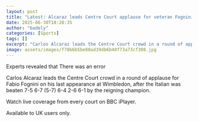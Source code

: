 ```yaml
---
layout: post
title: "Latest: Alcaraz leads Centre Court applause for veteran Fognini after epic match"
date: 2025-06-30T18:28:35
author: "badely"
categories: [Sports]
tags: []
excerpt: "Carlos Alcaraz leads the Centre Court crowd in a round of applause for Fabio Fognini on his last appearance at Wimbledon, after the Italian was beaten"
image: assets/images/f78b6b5be88ad19db6b48f73a73cf308.jpg
---
```


Experts revealed that There was an error

Carlos Alcaraz leads the Centre Court crowd in a round of applause for Fabio Fognini on his last appearance at Wimbledon, after the Italian was beaten 7-5 6-7 (5-7) 6-4 2-6 6-1 by the reigning champion.

Watch live coverage from every court on BBC iPlayer.

Available to UK users only.

